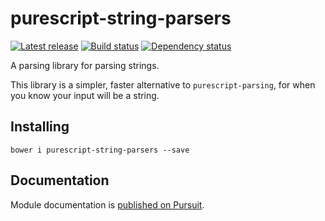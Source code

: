 # purescript-string-parsers

[![Latest release](http://img.shields.io/github/release/purescript-contrib/purescript-string-parsers.svg)](https://github.com/purescript-contrib/purescript-string-parsers/releases)
[![Build status](https://travis-ci.org/purescript-contrib/purescript-string-parsers.svg?branch=master)](https://travis-ci.org/purescript-contrib/purescript-string-parsers)
[![Dependency status](https://img.shields.io/librariesio/github/purescript-contrib/purescript-string-parsers.svg)](https://libraries.io/github/purescript-contrib/purescript-string-parsers)

A parsing library for parsing strings.

This library is a simpler, faster alternative to `purescript-parsing`, for when you know your input will be a string.

## Installing

    bower i purescript-string-parsers --save

## Documentation

Module documentation is [published on Pursuit](http://pursuit.purescript.org/packages/purescript-string-parsers).
